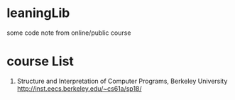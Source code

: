 # leaningLib
some code note from online/public course

# course List 
1. Structure and Interpretation of Computer Programs, Berkeley University http://inst.eecs.berkeley.edu/~cs61a/sp18/ 
